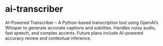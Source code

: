 # ai-transcriber
AI-Powered Transcriber – A Python-based transcription tool using OpenAI’s Whisper to generate accurate captions and subtitles. Handles noisy audio, fast speech, and complex accents. Future plans include AI-powered accuracy review and contextual inference.
